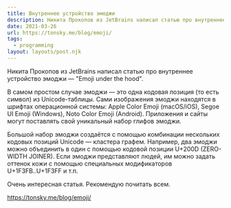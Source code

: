 ```yaml
---
title: Внутреннее устройство эмоджи
description: Никита Прокопов из JetBrains написал статью про внутреннее устройство эмоджи
date: 2021-03-26
url: https://tonsky.me/blog/emoji/
tags:
  - programming
layout: layouts/post.njk
---
```

Никита Прокопов из JetBrains написал статью про внутреннее устройство эмоджи — "Emoji under the hood".

В самом простом случае эмоджи — это одна кодовая позиция (то есть символ) из Unicode-таблицы. Сами изображения эмоджи находятся в шрифтах операционной системы: Apple Color Emoji (macOS/iOS), Segoe UI Emoji (Windows), Noto Color Emoji (Android). Приложения и сайты могут поставлять свой уникальный набор глифов эмоджи.

Большой набор эмоджи создаётся с помощью комбинации нескольких кодовых позиций Unicode — кластера графем. Например, два эмоджи можно объединить в один с помощью кодовой позиции U+200D (ZERO-WIDTH JOINER). Если эмоджи представляют людей, им можно задать оттенок кожи с помощью специальных модификаторов U+1F3FB..U+1F3FF и т.п.

Очень интересная статья. Рекомендую почитать всем.

https://tonsky.me/blog/emoji/
